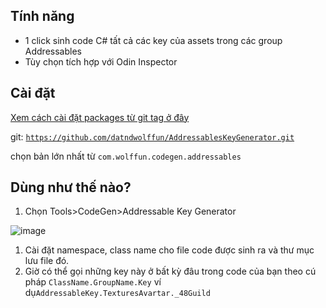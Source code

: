 ## Tính năng

- 1 click sinh code C# tất cả các key của assets trong các group Addressables
- Tùy chọn tích hợp với Odin Inspector

## Cài đặt

[Xem cách cài đặt packages từ git tag ở đây](https://www.notion.so/C-i-t-package-t-git-tag-000bfe854681454d8c60ac62d900803a)

git: [`https://github.com/datndwolffun/AddressablesKeyGenerator.git`](https://github.com/datndwolffun/AddressablesKeyGenerator.git)

chọn bản lớn nhất từ `com.wolffun.codegen.addressables`

## Dùng như thế nào?

1. Chọn Tools>CodeGen>Addressable Key Generator

![image](https://user-images.githubusercontent.com/105283697/170400970-6e831b60-4297-488e-8b5a-eb08c2fd7d99.png)

1. Cài đặt namespace, class name cho file code được sinh ra và thư mục lưu file đó.
2. Giờ có thể gọi những key này ở bất kỳ đâu trong code của bạn theo cú pháp `ClassName.GroupName.Key` ví dụ`AddressableKey.TexturesAvartar._48Guild`
